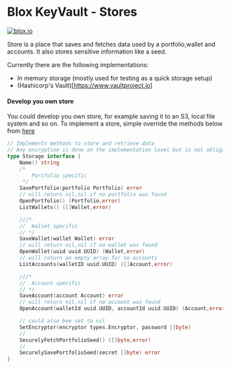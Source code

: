 # Blox KeyVault - Stores


[![blox.io](https://s3.us-east-2.amazonaws.com/app-files.blox.io/static/media/powered_by.png)](https://blox.io)

Store is a place that saves and fetches data used by a portfolio,wallet and accounts. 
It also stores sensitive information like a seed.

Currently there are the following implementations:
- In memory storage (mostly used for testing as a quick storage setup)
- (Hashicorp's Vault)[https://www.vaultproject.io]


#### Develop you own store
You could develop you own store, for example saving it to an S3, local file system and so on.
To implement a store, simple override the methods below from [here](https://github.com/bloxapp/KeyVault/blob/master/core/storage.go)
```go
// Implements methods to store and retrieve data
// Any encryption is done on the implementation level but is not obligatory
type Storage interface {
	Name() string
	/*
		Portfolio specific
	 */
	SavePortfolio(portfolio Portfolio) error
	// will return nil,nil if no portfolio was found
	OpenPortfolio() (Portfolio,error)
	ListWallets() ([]Wallet,error)

	///*
	//	Wallet specific
	// */
	SaveWallet(wallet Wallet) error
	// will return nil,nil if no wallet was found
	OpenWallet(uuid uuid.UUID) (Wallet,error)
	// will return an empty array for no accounts
	ListAccounts(walletID uuid.UUID) ([]Account,error)

	///*
	//	Account specific
	// */
	SaveAccount(account Account) error
	// will return nil,nil if no account was found
	OpenAccount(walletId uuid.UUID, accountId uuid.UUID) (Account,error)

	// could also bee set to nil
	SetEncryptor(encryptor types.Encryptor, password []byte)
	//
	SecurelyFetchPortfolioSeed() ([]byte,error)
	//
	SecurelySavePortfolioSeed(secret []byte) error
}

```
